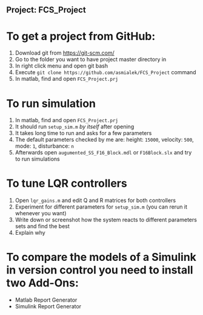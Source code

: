 ## Project: FCS_Project

# To get a project from GitHub:
1. Download git from https://git-scm.com/
2. Go to the folder you want to have project master directory in
3. In right click menu and open git bash
4. Execute `git clone https://github.com/asmialek/FCS_Project` command
5. In matlab, find and open `FCS_Project.prj`

# To run simulation
1. In matlab, find and open `FCS_Project.prj`
2. It should run `setup_sim.m` *by itself* after opening
3. It takes long time to run and asks for a few parameters
4. The default parameters checked by me are: height: `15000`, velocity: `500`, mode: `1`, disturbance: `n`
5. Afterwards open `augumented_SS_F16_Block.mdl` or `F16Block.slx` and try to run simulations

# To tune LQR controllers
1. Open `lqr_gains.m` and edit Q and R matrices for both controllers
2. Experiment for different parameters for `setup_sim.m` (you can rerun it whenever you want)
3. Write down or screenshot how the system reacts to different parameters sets and find the best
4. Explain why

# To compare the models of a Simulink in version control you need to install two Add-Ons:
- Matlab Report Generator
- Simulink Report Generator
